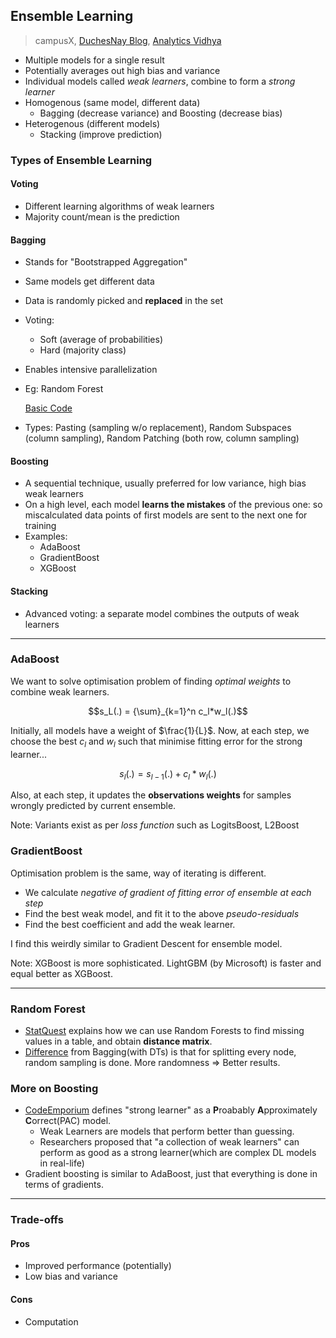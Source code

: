 ## Ensemble Learning

> campusX, [DuchesNay Blog](https://duchesnay.github.io/pystatsml/machine_learning/ensemble_learning.html), [Analytics Vidhya](https://www.analyticsvidhya.com/blog/2018/06/comprehensive-guide-for-ensemble-models/)

- Multiple models for a single result
- Potentially averages out high bias and variance
- Individual models called _weak learners_, combine to form a _strong learner_
- Homogenous (same model, different data)
  - Bagging (decrease variance) and Boosting (decrease bias)
- Heterogenous (different models)
  - Stacking (improve prediction)

### Types of Ensemble Learning
#### Voting
  - Different learning algorithms of weak learners
  - Majority count/mean is the prediction
#### Bagging
  - Stands for "Bootstrapped Aggregation"
  - Same models get different data
  - Data is randomly picked and **replaced** in the set
  - Voting:
    - Soft (average of probabilities)
    - Hard (majority class)
  - Enables intensive parallelization
  - Eg: Random Forest

    [Basic Code](https://github.com/campusx-official/bagging-ensemble)  
  - Types: Pasting (sampling w/o replacement), Random Subspaces (column sampling), Random Patching (both row, column sampling)
#### Boosting
  - A sequential technique, usually preferred for low variance, high bias weak learners
  - On a high level, each model **learns the mistakes** of the previous one: so miscalculated data points of first models are sent to the next one for training
  - Examples:
    - AdaBoost
    - GradientBoost
    - XGBoost
#### Stacking
  - Advanced voting: a separate model combines the outputs of weak learners

---
### AdaBoost
We want to solve optimisation problem of finding _optimal weights_ to combine weak learners.  

$$s_L(.) = {\sum}_{k=1}^n c_l*w_l(.)$$

Initially, all models have a weight of $\frac{1}{L}$.
Now, at each step, we choose the best $c_l$ and $w_l$ such that minimise fitting error for the strong learner...

$$s_l(.) = s_{l-1}(.) + c_l*w_l(.)$$

Also, at each step, it updates the **observations weights** for samples wrongly predicted by current ensemble.

Note: Variants exist as per _loss function_ such as LogitsBoost, L2Boost  

### GradientBoost
Optimisation problem is the same, way of iterating is different.
- We calculate _negative of gradient of fitting error of ensemble at each step_
- Find the best weak model, and fit it to the above _pseudo-residuals_
- Find the best coefficient and add the weak learner.

I find this weirdly similar to Gradient Descent for ensemble model.

Note: XGBoost is more sophisticated. LightGBM (by Microsoft) is faster and equal better as XGBoost.

---
### Random Forest
- [StatQuest](https://youtu.be/sQ870aTKqiM) explains how we can use Random Forests to find missing values in a table, and obtain **distance matrix**.
- [Difference](https://github.com/campusx-official/100-days-of-machine-learning/blob/main/day65-random-forest/bagging_vs_random_forest.ipynb) from Bagging(with DTs) is that for splitting every node, random sampling is done. More randomness => Better results.

### More on Boosting
- [CodeEmporium](https://www.youtube.com/watch?v=MIPkK5ZAsms&t=544s) defines "strong learner" as a **P**roabably **A**pproximately **C**orrect(PAC) model.
    - Weak Learners are models that perform better than guessing.
    - Researchers proposed that "a collection of weak learners" can perform as good as a strong learner(which are complex DL models in real-life)
- Gradient boosting is similar to AdaBoost, just that everything is done in terms of gradients.
---
### Trade-offs
#### Pros
- Improved performance (potentially)
- Low bias and variance
#### Cons
- Computation

